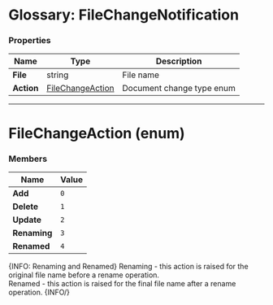 # Glossary: FileChangeNotification

### Properties

| Name | Type | Description |
| ------------- | ------------- | ----- |
| **File** | string | File name |
| **Action** | [FileChangeAction](../glossary/file-change-notification#filechangeaction-enum) | Document change type enum |

<hr />

# FileChangeAction (enum)

### Members

| Name | Value |
| ---- | ----- |
| **Add** | `0` |
| **Delete** | `1` |
| **Update** | `2` |
| **Renaming** | `3` |
| **Renamed** | `4` |

{INFO: Renaming and Renamed}
Renaming - this action is raised for the original file name before a rename operation. <br />
Renamed - this action is raised for the final file name after a rename operation.
{INFO/}

